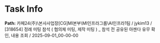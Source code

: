 # Task Info

**Path:** 카페24(주)\본사사업장\[CG]MI본부\MI인프라그룹\AI인프라1팀 / jykim13 / [318654] 정례 미팅 참석 ( 협의체 미팅, 제작 미팅 ) _ 참석 전 공유된 아젠다 유무 확인, 내용 조회 / 2025-09-01_00-00-00

